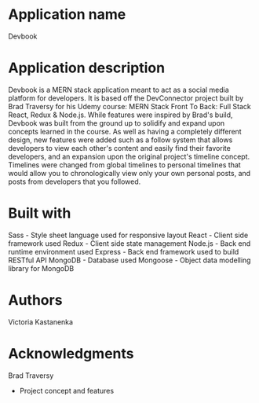 # Application name
Devbook

# Application description
Devbook is a MERN stack application meant to act as a social media platform for developers. It is based off the DevConnector project built by Brad Traversy for his Udemy course: MERN Stack Front To Back: Full Stack React, Redux & Node.js. While features were inspired by Brad's build, Devbook was built from the ground up to solidify and expand upon concepts learned in the course. As well as having a completely different design, new features were added such as a follow system that allows developers to view each other's content and easily find their favorite developers, and an expansion upon the original project's timeline concept. Timelines were changed from global timelines to personal timelines that would allow you to chronologically view only your own personal posts, and posts from developers that you followed.

# Built with
Sass - Style sheet language used for responsive layout
React - Client side framework used
Redux - Client side state management
Node.js - Back end runtime environment used
Express - Back end framework used to build RESTful API
MongoDB - Database used
Mongoose - Object data modelling library for MongoDB

# Authors
Victoria Kastanenka

# Acknowledgments
Brad Traversy
- Project concept and features